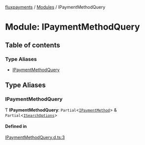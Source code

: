 [fluxpayments](../README.md) / [Modules](../modules.md) / IPaymentMethodQuery

# Module: IPaymentMethodQuery

## Table of contents

### Type Aliases

- [IPaymentMethodQuery](IPaymentMethodQuery.md#ipaymentmethodquery)

## Type Aliases

### IPaymentMethodQuery

Ƭ **IPaymentMethodQuery**: `Partial`\<[`IPaymentMethod`](IPaymentMethod.md#ipaymentmethod)\> & `Partial`\<[`ISearchOptions`](../interfaces/ISearchOptions.ISearchOptions.md)\>

#### Defined in

[IPaymentMethodQuery.d.ts:3](https://github.com/fluxpayments1/fluxpayments_api_ts/blob/081b43bd4fa589c19d00992e12c27be3413911de/src/types/flux_types/IPaymentMethodQuery.d.ts#L3)
